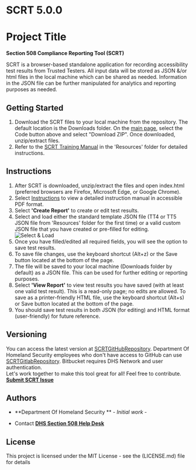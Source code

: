 # SCRT 5.0.0
# Project Title
**Section 508 Compliance Reporting Tool (SCRT)** 

SCRT is a browser-based standalone application for recording accessibility test results from Trusted Testers. All input data will be stored as JSON &/or html files in the local machine which can be shared as needed. Information in the JSON file can be further manipulated for analytics and reporting purposes as needed. 

## Getting Started
1) Download the SCRT files to your local machine from the repository. The default location is the Downloads folder. On the [main page](https://github.com/Section508Coordinators/SCRT), select the Code button above and select "Download ZIP". Once downloaded, unzip/extract files. 
2) Refer to the [SCRT Training Manual]( https://github.com/Section508Coordinators/SCRT/blob/master/Resources/SCRTTrainingManual.pdf) in the 'Resources' folder for detailed instructions. 


## Instructions
1) After SCRT is downloaded, unzip/extract the files and open index.html  (preferred browsers are Firefox, Microsoft Edge, or Google Chrome). <br />
2) Select [Instructions](https://github.com/Section508Coordinators/SCRT/blob/master/Resources/SCRTTrainingManual.pdf) to view a detailed instruction manual in accessible PDF format. <br />
3) Select **'Create Report'** to create or edit test results. 
4) Select and load either the standard template JSON file (TT4 or TT5 JSON file from 'Resources' folder for the first time) or a valid custom JSON file that you have created or pre-filled for editing. <br />
![Select & Load](./Resources/select_load.JPG)
5) Once you have filled/edited all required fields, you will see the option to save test results.
6) To save file changes, use the keyboard shortcut (Alt+z) or the Save button located at the bottom of the page.<br/>
7) The file will be saved to your local machine (Downloads folder by default) as a JSON file. This can be used for further editing or reporting purposes. <br />
8) Select **'View Report'** to view test results you have saved (with at least one valid test result). This is a read-only page; no edits are allowed. To save as a printer-friendly HTML file, use the keyboard shortcut (Alt+s) or Save button located at the bottom of the page.<br/>
9) You should save test results in both JSON (for editing) and HTML format (user-friendly) for future reference. <br/>

## Versioning
You can access the latest version at [SCRTGitHubRepository](https://github.com/Section508Coordinators/SCRT). Department Of Homeland Security employees who don't have access to GitHub can use [SCRTGitlabRepository](https://maestro.dhs.gov/gitlab-ce/appdev/acrt). Bitbucket requires DHS Network and user authentication. <br />Let's work together to make this tool great for all! Feel free to contribute. 
**[Submit SCRT Issue](https://forms.office.com/pages/responsepage.aspx?id=bOfNPG2UEkq7evydCEI1Ss2mEhj9aoZIswA9Qjq0d75UMURVTThYWU1PN1NDWTQySDcyU1lCVlJDRS4u&origin=lprLink&route=shorturl)**

## Authors

* **Department Of Homeland Security ** - *Initial work* - 


* Contact
**[DHS Section 508 Help Desk](mailto:accessibility@hq.dhs.gov?subject=ACRT%20feedback)**





## License

This project is licensed under the MIT License - see the (LICENSE.md) file for details

